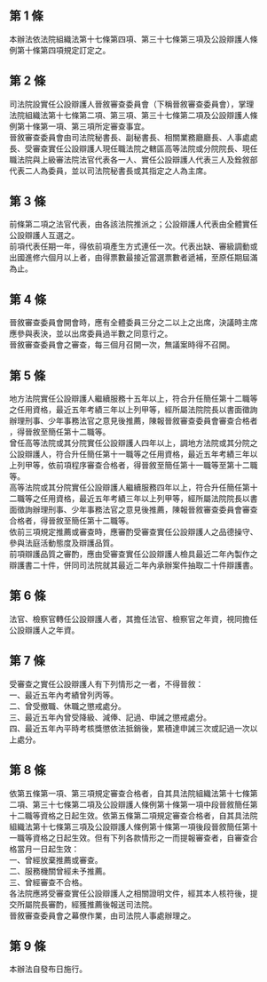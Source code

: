 第 1 條
-------
本辦法依法院組織法第十七條第四項、第三十七條第三項及公設辯護人條  
例第十條第四項規定訂定之。

第 2 條
-------
司法院設實任公設辯護人晉敘審查委員會（下稱晉敘審查委員會），掌理  
法院組織法第十七條第二項、第三項、第三十七條第二項及公設辯護人條  
例第十條第一項、第三項所定審查事宜。  
晉敘審查委員會由司法院秘書長、副秘書長、相關業務廳廳長、人事處處  
長、受審查實任公設辯護人現任職法院之轄區高等法院或分院院長、現任  
職法院與上級審法院法官代表各一人、實任公設辯護人代表三人及銓敘部  
代表二人為委員，並以司法院秘書長或其指定之人為主席。

第 3 條
-------
前條第二項之法官代表，由各該法院推派之；公設辯護人代表由全體實任  
公設辯護人互選之。  
前項代表任期一年，得依前項產生方式連任一次。代表出缺、審級調動或  
出國進修六個月以上者，由得票數最接近當選票數者遞補，至原任期屆滿  
為止。

第 4 條
-------
晉敘審查委員會開會時，應有全體委員三分之二以上之出席，決議時主席  
應參與表決，並以出席委員過半數之同意行之。  
晉敘審查委員會之審查，每三個月召開一次，無議案時得不召開。

第 5 條
-------
地方法院實任公設辯護人繼續服務十五年以上，符合升任簡任第十二職等  
之任用資格，最近五年考績三年以上列甲等，經所屬法院院長以書面徵詢  
辦理刑事、少年事務法官之意見後推薦，陳報晉敘審查委員會審查合格者  
，得晉敘至簡任第十二職等。  
曾任高等法院或其分院實任公設辯護人四年以上，調地方法院或其分院之  
公設辯護人，符合升任簡任第十一職等之任用資格，最近五年考績三年以  
上列甲等，依前項程序審查合格者，得晉敘至簡任第十一職等至第十二職  
等。  
高等法院或其分院實任公設辯護人繼續服務四年以上，符合升任簡任第十  
二職等之任用資格，最近五年考績三年以上列甲等，經所屬法院院長以書  
面徵詢辦理刑事、少年事務法官之意見後推薦，陳報晉敘審查委員會審查  
合格者，得晉敘至簡任第十二職等。  
依前三項規定推薦或審查時，應審酌受審查實任公設辯護人之品德操守、  
參與法庭活動態度及辯護品質。  
前項辯護品質之審酌，應由受審查實任公設辯護人檢具最近二年內製作之  
辯護書二十件，併同司法院就其最近二年內承辦案件抽取二十件辯護書。

第 6 條
-------
法官、檢察官轉任公設辯護人者，其擔任法官、檢察官之年資，視同擔任  
公設辯護人之年資。

第 7 條
-------
受審查之實任公設辯護人有下列情形之一者，不得晉敘：  
一、最近五年內考績曾列丙等。  
二、曾受撤職、休職之懲戒處分。  
三、最近五年內曾受降級、減俸、記過、申誡之懲戒處分。  
四、最近五年內平時考核獎懲依法抵銷後，累積達申誡三次或記過一次以  
    上處分。

第 8 條
-------
依第五條第一項、第三項規定審查合格者，自其具法院組織法第十七條第  
二項、第三十七條第二項及公設辯護人條例第十條第一項中段晉敘簡任第  
十二職等資格之日起生效。依第五條第二項規定審查合格者，自其具法院  
組織法第十七條第三項及公設辯護人條例第十條第一項後段晉敘簡任第十  
一職等資格之日起生效。但有下列各款情形之一而提報審查者，自審查合  
格當月一日起生效：  
一、曾經放棄推薦或審查。  
二、服務機關曾經未予推薦。  
三、曾經審查不合格。  
各法院應將受審查實任公設辯護人之相關證明文件，經其本人核符後，提  
交所屬院長審酌，經獲推薦後報送司法院。  
晉敘審查委員會之幕僚作業，由司法院人事處辦理之。

第 9 條
-------
本辦法自發布日施行。

